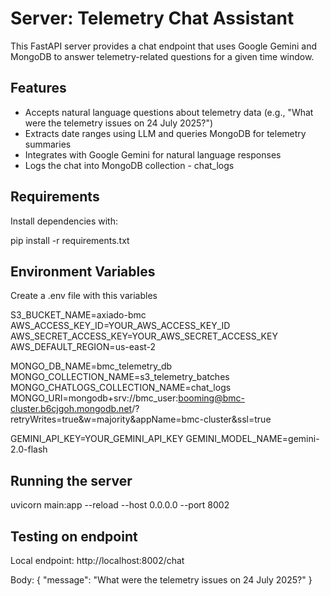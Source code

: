 # Server: Telemetry Chat Assistant

This FastAPI server provides a chat endpoint that uses Google Gemini and MongoDB to answer telemetry-related questions for a given time window.

## Features

- Accepts natural language questions about telemetry data (e.g., "What were the telemetry issues on 24 July 2025?")
- Extracts date ranges using LLM and queries MongoDB for telemetry summaries
- Integrates with Google Gemini for natural language responses
- Logs the chat into MongoDB collection - chat_logs

## Requirements

Install dependencies with:

pip install -r requirements.txt

## Environment Variables

Create a .env file with this variables

S3_BUCKET_NAME=axiado-bmc
AWS_ACCESS_KEY_ID=YOUR_AWS_ACCESS_KEY_ID
AWS_SECRET_ACCESS_KEY=YOUR_AWS_SECRET_ACCESS_KEY
AWS_DEFAULT_REGION=us-east-2

MONGO_DB_NAME=bmc_telemetry_db
MONGO_COLLECTION_NAME=s3_telemetry_batches
MONGO_CHATLOGS_COLLECTION_NAME=chat_logs
MONGO_URI=mongodb+srv://bmc_user:booming@bmc-cluster.b6cjgoh.mongodb.net/?retryWrites=true&w=majority&appName=bmc-cluster&ssl=true

GEMINI_API_KEY=YOUR_GEMINI_API_KEY
GEMINI_MODEL_NAME=gemini-2.0-flash


## Running the server

uvicorn main:app --reload --host 0.0.0.0 --port 8002

## Testing on endpoint

Local endpoint: http://localhost:8002/chat

Body:
{
  "message": "What were the telemetry issues on 24 July 2025?"
}


